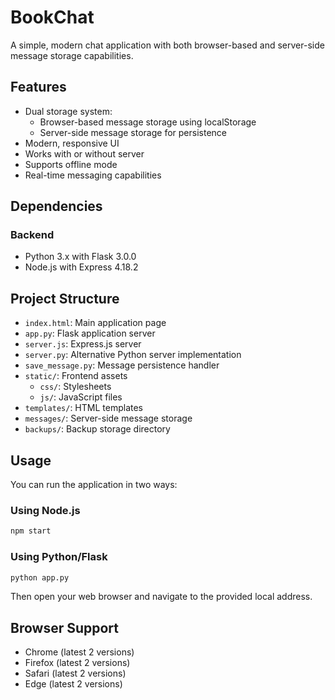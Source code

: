 # BookChat

A simple, modern chat application with both browser-based and server-side message storage capabilities.

## Features

- Dual storage system:
  - Browser-based message storage using localStorage
  - Server-side message storage for persistence
- Modern, responsive UI
- Works with or without server
- Supports offline mode
- Real-time messaging capabilities

## Dependencies

### Backend
- Python 3.x with Flask 3.0.0
- Node.js with Express 4.18.2

## Project Structure

- `index.html`: Main application page
- `app.py`: Flask application server
- `server.js`: Express.js server
- `server.py`: Alternative Python server implementation
- `save_message.py`: Message persistence handler
- `static/`: Frontend assets
  - `css/`: Stylesheets
  - `js/`: JavaScript files
- `templates/`: HTML templates
- `messages/`: Server-side message storage
- `backups/`: Backup storage directory

## Usage

You can run the application in two ways:

### Using Node.js
```bash
npm start
```

### Using Python/Flask
```bash
python app.py
```

Then open your web browser and navigate to the provided local address.

## Browser Support

- Chrome (latest 2 versions)
- Firefox (latest 2 versions)
- Safari (latest 2 versions)
- Edge (latest 2 versions)
